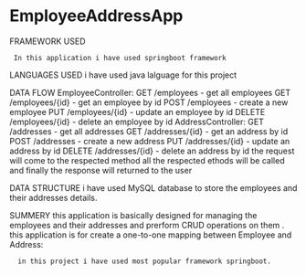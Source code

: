 # EmployeeAddressApp

FRAMEWORK  USED

     In this application i have used springboot framework 
     
LANGUAGES USED
     i have used java lalguage for this project

DATA FLOW 
     EmployeeController:
               GET /employees - get all employees
               GET /employees/{id} - get an employee by id
               POST /employees - create a new employee
               PUT /employees/{id} - update an employee by id
               DELETE /employees/{id} - delete an employee by id
     AddressController:
               GET /addresses - get all addresses
               GET /addresses/{id} - get an address by id
               POST /addresses - create a new address
               PUT /addresses/{id} - update an address by id
               DELETE /addresses/{id} - delete an address by id
     the request will come to the respected method
     all the  respected ethods will be called  and 
     finally the response will returned to the user
     
DATA STRUCTURE 
     i have used MySQL database to store the employees and their addresses details.
   
SUMMERY
      this application is basically designed for managing the employees and their addresses and prerform CRUD operations on them .
       this application is for create a one-to-one mapping between Employee and Address:

      in this project i have used most popular framework springboot.
